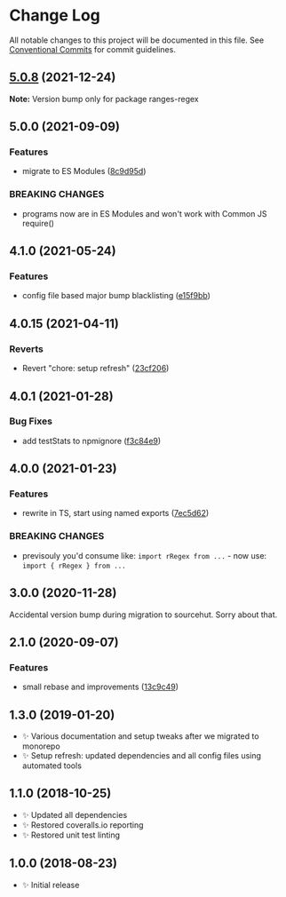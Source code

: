 # Change Log

All notable changes to this project will be documented in this file.
See [Conventional Commits](https://conventionalcommits.org) for commit guidelines.

## [5.0.8](https://github.com/codsen/codsen/compare/ranges-regex@5.0.7...ranges-regex@5.0.8) (2021-12-24)

**Note:** Version bump only for package ranges-regex





## 5.0.0 (2021-09-09)

### Features

- migrate to ES Modules ([8c9d95d](https://github.com/codsen/codsen/commit/8c9d95d5dea0b769c2f070397141918a4893d575))

### BREAKING CHANGES

- programs now are in ES Modules and won't work with Common JS require()

## 4.1.0 (2021-05-24)

### Features

- config file based major bump blacklisting ([e15f9bb](https://github.com/codsen/codsen/commit/e15f9bba1c4fd5f847ac28b3f38fa6ee633f5dca))

## 4.0.15 (2021-04-11)

### Reverts

- Revert "chore: setup refresh" ([23cf206](https://github.com/codsen/codsen/commit/23cf206970a087ff0fa04e61f94d919f59ab3881))

## 4.0.1 (2021-01-28)

### Bug Fixes

- add testStats to npmignore ([f3c84e9](https://github.com/codsen/codsen/commit/f3c84e95afc5514214312f913692d85b2e12eb29))

## 4.0.0 (2021-01-23)

### Features

- rewrite in TS, start using named exports ([7ec5d62](https://github.com/codsen/codsen/commit/7ec5d6220a8977db148b51855edb466d2165e650))

### BREAKING CHANGES

- previsouly you'd consume like: `import rRegex from ...` - now use: `import { rRegex } from ...`

## 3.0.0 (2020-11-28)

Accidental version bump during migration to sourcehut. Sorry about that.

## 2.1.0 (2020-09-07)

### Features

- small rebase and improvements ([13c9c49](https://gitlab.com/codsen/codsen/commit/13c9c49f43a76c137a08e53915dc53ad17da5fa9))

## 1.3.0 (2019-01-20)

- ✨ Various documentation and setup tweaks after we migrated to monorepo
- ✨ Setup refresh: updated dependencies and all config files using automated tools

## 1.1.0 (2018-10-25)

- ✨ Updated all dependencies
- ✨ Restored coveralls.io reporting
- ✨ Restored unit test linting

## 1.0.0 (2018-08-23)

- ✨ Initial release
